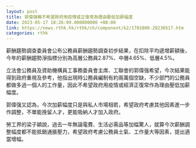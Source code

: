 ```yaml
---
layout: post
title: 郭偉强稱不希望政府用疫情或正復常為理由壓低加薪幅度
date: 2023-05-17 18:26:09.000000000 +08:00
link: https://news.rthk.hk/rthk/ch/component/k2/1701008-20230517.htm
categories: rthk
---
```


薪酬趨勢調查委員會公布公務員薪酬趨勢調查初步結果，在扣除平均遞增薪額後，今年的薪酬趨勢淨指標分別為高層公務員2.87%、中層4.65%、低層4.5%。

立法會公務員及資助機構員工事務委員會主席、工聯會的郭偉强希望，今次結果能得到政府重視及參考，他指出現時公務員編制有約兩萬個空缺，不少部門的公務員都做多過一個人的工作量，因此不希望政府用疫情或經濟正復常作為理由壓低加薪幅度。

郭偉强又認為，今次加薪幅度只是與私人市場相若，希望政府考慮其他因素進一步作調整，不單能挽留人才，更能吸納人才加入政府。

勞工界的梁子穎說，過去一年無論電費、生活必需品等加幅驚人，就算今次薪酬調整幅度都不能抵銷通脹壓力，希望政府考慮公務員士氣、工作量大等因素，提出適當增幅。
